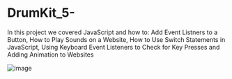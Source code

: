 # DrumKit_5-
In this project we covered JavaScript and how to:
Add Event Listners to a Button, How to Play Sounds on a Website, How to Use Switch Statements in JavaScript, Using Keyboard Event Listeners to Check for Key Presses
and Adding Animation to Websites

![image](https://user-images.githubusercontent.com/57325260/131873377-2abfd0f7-ef43-4cbb-b329-8c58ef58b19b.png)
